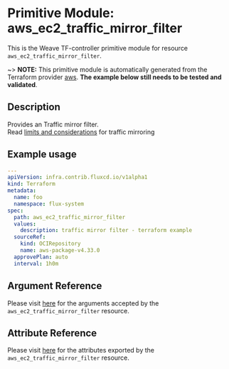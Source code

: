 
# Primitive Module: aws_ec2_traffic_mirror_filter

This is the Weave TF-controller primitive module for resource `aws_ec2_traffic_mirror_filter`.

~> **NOTE:** This primitive module is automatically generated from the Terraform provider [aws](https://registry.terraform.io/providers/hashicorp/aws/latest/docs/resources/ec2_traffic_mirror_filter). **The example below still needs to be tested and validated**.

## Description

Provides an Traffic mirror filter.  
Read [limits and considerations](https://docs.aws.amazon.com/vpc/latest/mirroring/traffic-mirroring-considerations.html) for traffic mirroring

## Example usage

```yaml
---
apiVersion: infra.contrib.fluxcd.io/v1alpha1
kind: Terraform
metadata:
  name: foo
  namespace: flux-system
spec:
  path: aws_ec2_traffic_mirror_filter
  values:
    description: traffic mirror filter - terraform example
  sourceRef:
    kind: OCIRepository
    name: aws-package-v4.33.0
  approvePlan: auto
  interval: 1h0m
```

## Argument Reference

Please visit [here](https://registry.terraform.io/providers/hashicorp/aws/4.33.0/docs/resources/ec2_traffic_mirror_filter#argument-reference) for the arguments accepted by the `aws_ec2_traffic_mirror_filter` resource.

## Attribute Reference

Please visit [here](https://registry.terraform.io/providers/hashicorp/aws/4.33.0/docs/resources/ec2_traffic_mirror_filter#attributes-reference) for the attributes exported by the `aws_ec2_traffic_mirror_filter` resource.
